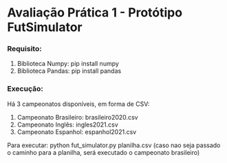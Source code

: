 # Avaliação Prática 1 - Protótipo FutSimulator

### Requisito:
1. Biblioteca Numpy:
  pip install numpy
2. Biblioteca Pandas:
  pip install pandas
  
### Execução:

Há 3 campeonatos disponíveis, em forma de CSV:
  1. Campeonato Brasileiro: brasileiro2020.csv
  2. Campeonato Inglês: ingles2021.csv
  3. Campeonato Espanhol: espanhol2021.csv
  
Para executar:
  python fut_simulator.py planilha.csv (caso nao seja passado o caminho para a planilha, será executado o campeonato brasileiro) 
